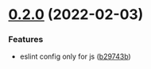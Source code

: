 # [0.2.0](https://github.com/releaseband/eslint-config/compare/v0.1.12...v0.2.0) (2022-02-03)


### Features

* eslint config only for js ([b29743b](https://github.com/releaseband/eslint-config/commit/b29743bec54b5cd5f052cef57acce871bb2a8538))
